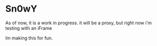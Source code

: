 # Sn0wY
As of now, it is a work in progress. it will be a proxy, but right now i'm testing with an iFrame

Im making this for fun.
